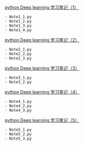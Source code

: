 [python Deep learning 学习笔记（1）](https://www.cnblogs.com/zhhfan/p/9936875.html)

    - Note1_1.py
    - Note1_2.py 
    - Note1_3.py 
    - Note1_4.py

[python Deep learning 学习笔记（2）](https://www.cnblogs.com/zhhfan/p/9964805.html)

    - Note2_1.py
    - Note2_2.py
    - Note2_3.py

[python Deep learning 学习笔记（3）](https://www.cnblogs.com/zhhfan/p/9974805.html)

    - Note3_1.py
    - Note3_2.py

[python Deep learning 学习笔记（4）](https://www.cnblogs.com/zhhfan/p/9978099.html)

    - Note4_1.py
    - Note4_2.py
    - Note4_3.py

[python Deep learning 学习笔记（5）](https://www.cnblogs.com/zhhfan/p/9985991.html)

    - Note5_1.py
    - Note5_2.py
    - Note5_3.py